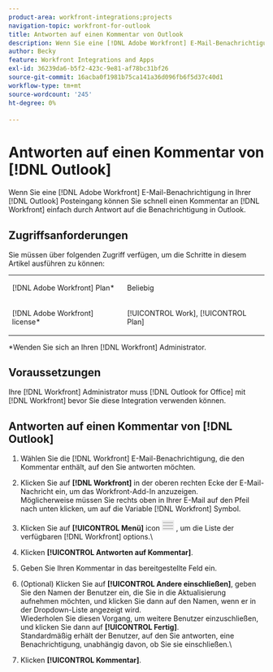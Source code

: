 ```yaml
---
product-area: workfront-integrations;projects
navigation-topic: workfront-for-outlook
title: Antworten auf einen Kommentar von Outlook
description: Wenn Sie eine [!DNL Adobe Workfront] E-Mail-Benachrichtigung in Ihrem Outlook-Posteingang können Sie schnell einen Kommentar an [!DNL Workfront] einfach durch Antwort auf die Benachrichtigung in Outlook.
author: Becky
feature: Workfront Integrations and Apps
exl-id: 36239da6-b5f2-423c-9e81-af78bc31bf26
source-git-commit: 16acba0f1981b75ca141a36d096fb6f5d37c40d1
workflow-type: tm+mt
source-wordcount: '245'
ht-degree: 0%

---
```


# Antworten auf einen Kommentar von [!DNL Outlook]

Wenn Sie eine [!DNL Adobe Workfront] E-Mail-Benachrichtigung in Ihrer [!DNL Outlook] Posteingang können Sie schnell einen Kommentar an [!DNL Workfront] einfach durch Antwort auf die Benachrichtigung in Outlook.

## Zugriffsanforderungen

Sie müssen über folgenden Zugriff verfügen, um die Schritte in diesem Artikel ausführen zu können:

<table style="table-layout:auto"> 
 <col> 
 <col> 
 <tbody> 
  <tr> 
   <td role="rowheader">[!DNL Adobe Workfront] Plan*</td> 
   <td> <p>Beliebig</p> </td> 
  </tr> 
  <tr> 
   <td role="rowheader">[!DNL Adobe Workfront] license*</td> 
   <td> <p>[!UICONTROL Work], [!UICONTROL Plan]</p> </td> 
  </tr> 
 </tbody> 
</table>

&#42;Wenden Sie sich an Ihren [!DNL Workfront] Administrator.

## Voraussetzungen

Ihre [!DNL Workfront] Administrator muss [!DNL Outlook for Office] mit [!DNL Workfront] bevor Sie diese Integration verwenden können.

## Antworten auf einen Kommentar von [!DNL Outlook]

1. Wählen Sie die [!DNL Workfront] E-Mail-Benachrichtigung, die den Kommentar enthält, auf den Sie antworten möchten.
1. Klicken Sie auf **[!DNL Workfront]** in der oberen rechten Ecke der E-Mail-Nachricht ein, um das Workfront-Add-In anzuzeigen.\
   Möglicherweise müssen Sie rechts oben in Ihrer E-Mail auf den Pfeil nach unten klicken, um auf die Variable [!DNL Workfront] Symbol.

1. Klicken Sie auf **[!UICONTROL Menü]** icon ![o365_addin_menu_icon.png](assets/o365-addin-menu2-icon.png) , um die Liste der verfügbaren [!DNL Workfront] options.\


1. Klicken **[!UICONTROL Antworten auf Kommentar]**.
1. Geben Sie Ihren Kommentar in das bereitgestellte Feld ein.
1. (Optional) Klicken Sie auf **[!UICONTROL Andere einschließen]**, geben Sie den Namen der Benutzer ein, die Sie in die Aktualisierung aufnehmen möchten, und klicken Sie dann auf den Namen, wenn er in der Dropdown-Liste angezeigt wird.\
   Wiederholen Sie diesen Vorgang, um weitere Benutzer einzuschließen, und klicken Sie dann auf **[!UICONTROL Fertig]**.\
   Standardmäßig erhält der Benutzer, auf den Sie antworten, eine Benachrichtigung, unabhängig davon, ob Sie sie einschließen.\

1. Klicken **[!UICONTROL Kommentar]**.
